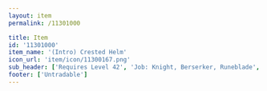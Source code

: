 ```yaml
---
layout: item
permalink: /11301000

title: Item
id: '11301000'
item_name: '(Intro) Crested Helm'
icon_url: 'item/icon/11300167.png'
sub_header: ['Requires Level 42', 'Job: Knight, Berserker, Runeblade', 'Gender: All']
footer: ['Untradable']
---
```

